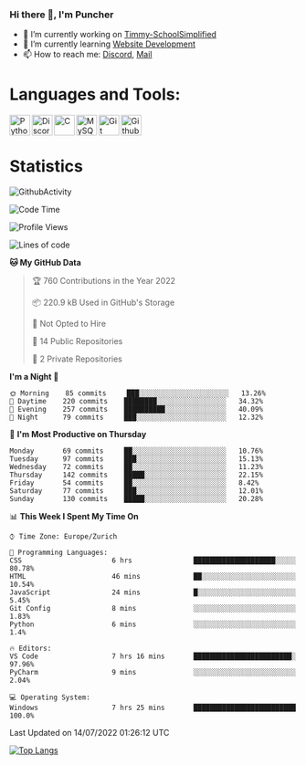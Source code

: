 ### Hi there 👋, I'm Puncher

- 🔭 I’m currently working on [Timmy-SchoolSimplified](https://github.com/School-Simplified/Timmy-SchoolSimplified)
- 🌱 I’m currently learning [Website Development](https://github.com/Puncher1/website-development)
- 📫 How to reach me: [Discord](https://github.com/Puncher1#discord-profile), [Mail](mailto:andrin.schaller@hispeed.ch)

# Languages and Tools:
<img align="left" alt="Python" width="36px" src="https://upload.wikimedia.org/wikipedia/commons/thumb/c/c3/Python-logo-notext.svg/2000px-Python-logo-notext.svg.png" />
<img align="left" alt="Discord.py" width="36px" src="https://i.imgur.com/RPrw70n.jpg" />
<img align="left" alt="C" width="36px" src="https://upload.wikimedia.org/wikipedia/commons/thumb/1/18/C_Programming_Language.svg/1200px-C_Programming_Language.svg.png" />
<img align="left" alt="MySQL" width="36px" src="https://upload.wikimedia.org/wikipedia/de/d/dd/MySQL_logo.svg" />
<img align="left" alt="Git" width="36px" src="https://garygregory.files.wordpress.com/2016/11/git_logo.png?w=325" />
<img align="left" alt="Github" width="36px" src="https://upload.wikimedia.org/wikipedia/commons/thumb/a/ae/Github-desktop-logo-symbol.svg/1024px-Github-desktop-logo-symbol.svg.png" />
<br />
<br />

# Statistics
![GithubActivity](https://github-profile-summary-cards.vercel.app/api/cards/profile-details?username=puncher1&theme=solarized_dark)
<!--START_SECTION:waka-->
![Code Time](http://img.shields.io/badge/Code%20Time-0%20secs-blue)

![Profile Views](http://img.shields.io/badge/Profile%20Views-0-blue)

![Lines of code](https://img.shields.io/badge/From%20Hello%20World%20I%27ve%20Written-1%20Million%20lines%20of%20code-blue)

**🐱 My GitHub Data** 

> 🏆 760 Contributions in the Year 2022
 > 
> 📦 220.9 kB Used in GitHub's Storage 
 > 
> 🚫 Not Opted to Hire
 > 
> 📜 14 Public Repositories 
 > 
> 🔑 2 Private Repositories  
 > 
**I'm a Night 🦉** 

```text
🌞 Morning    85 commits     ███░░░░░░░░░░░░░░░░░░░░░░   13.26% 
🌆 Daytime    220 commits    ████████░░░░░░░░░░░░░░░░░   34.32% 
🌃 Evening    257 commits    ██████████░░░░░░░░░░░░░░░   40.09% 
🌙 Night      79 commits     ███░░░░░░░░░░░░░░░░░░░░░░   12.32%

```
📅 **I'm Most Productive on Thursday** 

```text
Monday       69 commits     ██░░░░░░░░░░░░░░░░░░░░░░░   10.76% 
Tuesday      97 commits     ███░░░░░░░░░░░░░░░░░░░░░░   15.13% 
Wednesday    72 commits     ██░░░░░░░░░░░░░░░░░░░░░░░   11.23% 
Thursday     142 commits    █████░░░░░░░░░░░░░░░░░░░░   22.15% 
Friday       54 commits     ██░░░░░░░░░░░░░░░░░░░░░░░   8.42% 
Saturday     77 commits     ███░░░░░░░░░░░░░░░░░░░░░░   12.01% 
Sunday       130 commits    █████░░░░░░░░░░░░░░░░░░░░   20.28%

```


📊 **This Week I Spent My Time On** 

```text
⌚︎ Time Zone: Europe/Zurich

💬 Programming Languages: 
CSS                      6 hrs               ████████████████████░░░░░   80.78% 
HTML                     46 mins             ██░░░░░░░░░░░░░░░░░░░░░░░   10.54% 
JavaScript               24 mins             █░░░░░░░░░░░░░░░░░░░░░░░░   5.45% 
Git Config               8 mins              ░░░░░░░░░░░░░░░░░░░░░░░░░   1.83% 
Python                   6 mins              ░░░░░░░░░░░░░░░░░░░░░░░░░   1.4%

🔥 Editors: 
VS Code                  7 hrs 16 mins       ████████████████████████░   97.96% 
PyCharm                  9 mins              ░░░░░░░░░░░░░░░░░░░░░░░░░   2.04%

💻 Operating System: 
Windows                  7 hrs 25 mins       █████████████████████████   100.0%

```


 Last Updated on 14/07/2022 01:26:12 UTC
<!--END_SECTION:waka-->

[![Top Langs](https://github-readme-stats.vercel.app/api/top-langs/?username=puncher1&langs_count=10&theme=prussian)](https://github.com/puncher1/)

